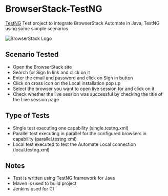 # BrowserStack-TestNG

[TestNG](http://testng.org) Test project to integrate BrowserStack Automate in Java, TestNG using some sample scenarios.

![BrowserStack Logo](https://d98b8t1nnulk5.cloudfront.net/production/images/layout/logo-header.png?1469004780)

## Scenario Tested
 * Open the BrowserStack site
 * Search for Sign In link and click on it
 * Enter the email and password and click on Sign in button
 * Click on cross icon on the Local installation pop up
 * Select the browser you want to open live session for and click on it
 * Check whether the live session was successful by checking the title of the Live session page

## Type of Tests
 * Single test executing one capability (single.testng.xml)
 * Parallel test executing in parallel for the configured browsers in capability (parallel.testng.xml)
 * Local test executed to test the Automate Local connection (local.testng.xml)
 
## Notes
 * Test is written using TestNG framework for Java
 * Maven is used to build project
 * Jenkins used for CI